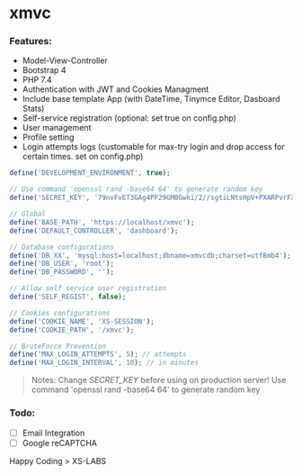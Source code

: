 # xmvc

### Features:
* Model-View-Controller
* Bootstrap 4
* PHP 7.4
* Authentication with JWT and Cookies Managment
* Include base template App (with DateTime, Tinymce Editor, Dasboard Stats)
* Self-service registration (optional: set true on config.php)
* User management
* Profile setting
* Login attempts logs (customable for max-try login and drop access for certain times. set on config.php)

```php
define('DEVELOPMENT_ENVIRONMENT', true);

// Use command 'openssl rand -base64 64' to generate random key
define('SECRET_KEY', '79nvFvET3GAg4PF29GM0Gwki/2//sgtiLNtsHpV+PXARPvrFXOKbkbRbU3qHjYW9s0W5/aQX5m1DRUWOcSa66g');

// Global
define('BASE_PATH', 'https://localhost/xmvc');
define('DEFAULT_CONTROLLER', 'dashboard');

// Database configurations
define('DB_XX', 'mysql:host=localhost;dbname=xmvcdb;charset=utf8mb4');
define('DB_USER', 'root');
define('DB_PASSWORD', '');

// Allow self service user registration
define('SELF_REGIST', false);

// Cookies configurations
define('COOKIE_NAME', 'XS-SESSION');
define('COOKIE_PATH', '/xmvc');

// BruteForce Prevention
define('MAX_LOGIN_ATTEMPTS', 5); // attempts
define('MAX_LOGIN_INTERVAL', 10); // in minutes
```

> Notes: Change *SECRET_KEY* before using on production server! Use command 'openssl rand -base64 64' to generate random key

### Todo:
- [ ] Email Integration
- [ ] Google reCAPTCHA

Happy Coding > XS-LABS
